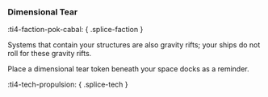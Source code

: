 ### **Dimensional Tear**
:ti4-faction-pok-cabal:
{ .splice-faction }

Systems that contain your structures are also gravity rifts; your ships do not roll for these gravity rifts.

Place a dimensional tear token beneath your space docks as a reminder.

:ti4-tech-propulsion:
{ .splice-tech }
